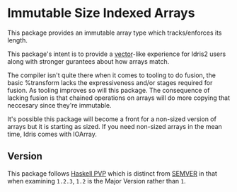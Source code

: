 Immutable Size Indexed Arrays
=====

This package provides an immutable array type which tracks/enforces its length.

This package's intent is to provide a [vector](https://hackage.haskell.org/package/vector)-like experience for Idris2 users along with stronger gurantees about how arrays match.

The compiler isn't quite there when it comes to tooling to do fusion, the basic %transform lacks the expressiveness and/or stages required for fusion. As tooling improves so will this package. The consequence of lacking fusion is that chained operations on arrays will do more copying that neccesary since they're immutable.

It's possible this package will become a front for a non-sized version of arrays but it is starting as sized. If you need non-sized arrays in the mean time, Idris comes with IOArray.

Version
-------

This package follows [Haskell PVP](https://pvp.haskell.org/) which is distinct from [SEMVER](https://semver.org/) in that when examining `1.2.3`, `1.2`  is the Major Version rather than `1`.
